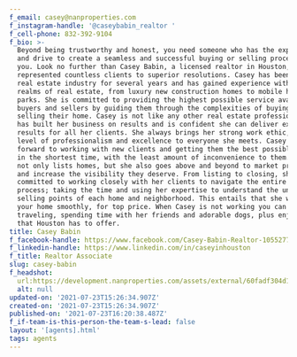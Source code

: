 ```yaml
---
f_email: casey@nanproperties.com
f_instagram-handle: '@caseybabin_realtor '
f_cell-phone: 832-392-9104
f_bio: >-
  Beyond being trustworthy and honest, you need someone who has the experience
  and drive to create a seamless and successful buying or selling process for
  you. Look no further than Casey Babin, a licensed realtor in Houston, who has
  represented countless clients to superior resolutions. Casey has been in the
  real estate industry for several years and has gained experience within all
  realms of real estate, from luxury new construction homes to mobile home
  parks. She is committed to providing the highest possible service available to
  buyers and sellers by guiding them through the complexities of buying and
  selling their home. Casey is not like any other real estate professional. She
  has built her business on results and is confident she can deliver excellent
  results for all her clients. She always brings her strong work ethic, high
  level of professionalism and excellence to everyone she meets. Casey looks
  forward to working with new clients and getting them the best possible price,
  in the shortest time, with the least amount of inconvenience to them. Casey
  not only lists homes, but she also goes above and beyond to market properties
  and increase the visibility they deserve. From listing to closing, she is
  committed to working closely with her clients to navigate the entire sales
  process; taking the time and using her expertise to understand the unique
  selling points of each home and neighborhood. This entails that she will sell
  your home smoothly, for top price. When Casey is not working you can find her
  traveling, spending time with her friends and adorable dogs, plus enjoying all
  that Houston has to offer.
title: Casey Babin
f_facebook-handle: https://www.facebook.com/Casey-Babin-Realtor-105527780991758/
f_linkedin-handle: https://www.linkedin.com/in/caseyinhouston
f_title: Realtor Associate
slug: casey-babin
f_headshot:
  url:https://development.nanproperties.com/assets/external/60fadf304d12cdb8b186d0cf_dsc_7012-1a20-20casey20babin.jpg
  alt: null
updated-on: '2021-07-23T15:26:34.907Z'
created-on: '2021-07-23T15:26:34.907Z'
published-on: '2021-07-23T16:20:38.487Z'
f_if-team-is-this-person-the-team-s-lead: false
layout: '[agents].html'
tags: agents
---
```



